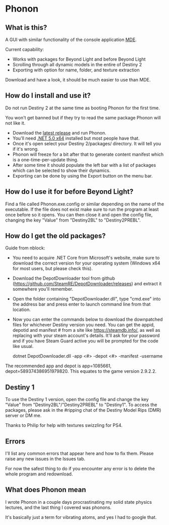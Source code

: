# Phonon

## What is this?

A GUI with similar functionality of the console application [MDE](https://github.com/MontagueM/MontevenDynamicExtractor).

Current capability:

* Works with packages for Beyond Light and before Beyond Light
* Scrolling through all dynamic models in the entire of Destiny 2
* Exporting with option for name, folder, and texture extraction

Download and have a look, it should be much easier to use than MDE.

## How do I install and use it?

Do not run Destiny 2 at the same time as booting Phonon for the first time. 

You won't get banned but if they try to read the same package Phonon will not like it.

* Download the [latest release](https://github.com/MontagueM/Phonon/releases/latest/) and run Phonon. 
* You'll need [.NET 5.0 x64](https://dotnet.microsoft.com/en-us/download/dotnet/thank-you/runtime-desktop-5.0.12-windows-x64-installer) installed but most people have that.
* Once it's open select your Destiny 2/packages/ directory. It will tell you if it's wrong.
* Phonon will freeze for a bit after that to generate content manifest which is a one-time-per-update thing.
* After some time it should populate the left bar with a list of packages which can be selected to show their dynamics.
* Exporting can be done by using the Export button on the menu bar.

## How do I use it for before Beyond Light?

Find a file called Phonon.exe.config or similar depending on the name of the executable. If the file does not exist make sure to run the program at least once before so it opens. You can then close it and open the config file, changing the key "Value" from "Destiny2BL" to "Destiny2PREBL".

## How do I get the old packages?

Guide from nblock:

* You need to acquire .NET Core from Microsoft's website, make sure to download the correct version for your operating system (Windows x64 for most users, but please check this).
* Download the DepotDownloader tool from github (https://github.com/SteamRE/DepotDownloader/releases) and extract it somewhere you'll remember.
* Open the folder containing "DepotDownloader.dll", type "cmd.exe" into the address bar and press enter to launch command line from that location.
* Now you can enter the commands below to download the downpatched files for whichever Destiny version you need. You can get the appid, depotid and manifest # from a site like https://steamdb.info/, as well as replacing <username> with your steam account's details. It'll ask for your password and if you have Steam Guard active you will be prompted for the code like usual.

  dotnet DepotDownloader.dll -app <#> -depot <#> -manifest <id> -username <user>

 The recommended app and depot is app=1085661, depot=589374386951979820. This equates to the game version 2.9.2.2.

## Destiny 1

To use the Destiny 1 version, open the config file and change the key "Value" from "Destiny2BL"/"Destiny2PREBL" to "Destiny1". To access the packages, please ask in the #ripping chat of the Destiny Model Rips (DMR) server or DM me.

Thanks to Philip for help with textures swizzling for PS4.

## Errors

I'll list any common errors that appear here and how to fix them. Please raise any new issues in the Issues tab.

For now the safest thing to do if you encounter any error is to delete the whole program and redownload.

## What does Phonon mean

I wrote Phonon in a couple days procrastinating my solid state physics lectures, and the last thing I covered was phonons. 

It's basically just a term for vibrating atoms, and yes I had to google that.
